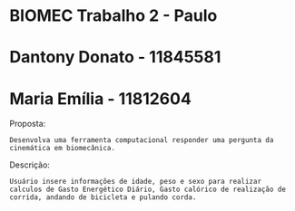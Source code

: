 # BIOMEC Trabalho 2 - Paulo
# Dantony Donato - 11845581
# Maria Emília - 11812604

Proposta:

	Desenvolva uma ferramenta computacional responder uma pergunta da cinemática em biomecânica.

Descrição:
	
	Usuário insere informações de idade, peso e sexo para realizar calculos de Gasto Energético Diário, Gasto calórico de realização de corrida, andando de bicicleta e pulando corda.